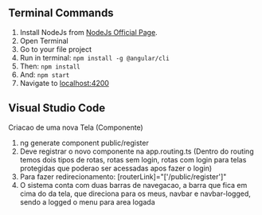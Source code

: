## Terminal Commands

1. Install NodeJs from [NodeJs Official Page](https://nodejs.org/en).
2. Open Terminal
3. Go to your file project
4. Run in terminal: ```npm install -g @angular/cli```
5. Then: ```npm install```
6. And: ```npm start```
7. Navigate to [localhost:4200](localhost:4200)

## Visual Studio Code
Criacao de uma nova Tela (Componente)
1. ng generate component public/register
2. Deve registrar o novo componente na app.routing.ts (Dentro do routing temos dois tipos de rotas, rotas sem login, rotas com login para telas protegidas que poderao ser acessadas apos fazer o login)
3. Para fazer redirecionamento: [routerLink]="['/public/register']"
4. O sistema conta com duas barras de navegacao, a barra que fica em cima do da tela, que direciona para os meus, navbar e navbar-logged, sendo a logged o menu para area logada